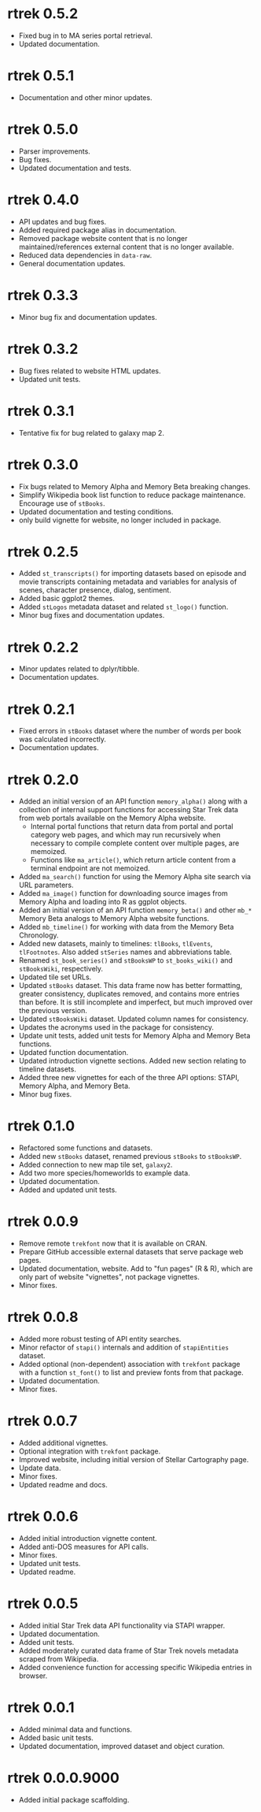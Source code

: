 # rtrek 0.5.2

* Fixed bug in to MA series portal retrieval.
* Updated documentation.

# rtrek 0.5.1

* Documentation and other minor updates.

# rtrek 0.5.0

* Parser improvements.
* Bug fixes.
* Updated documentation and tests.

# rtrek 0.4.0

* API updates and bug fixes.
* Added required package alias in documentation.
* Removed package website content that is no longer maintained/references external content that is no longer available.
* Reduced data dependencies in `data-raw`.
* General documentation updates.

# rtrek 0.3.3

* Minor bug fix and documentation updates.

# rtrek 0.3.2

* Bug fixes related to website HTML updates.
* Updated unit tests.

# rtrek 0.3.1

* Tentative fix for bug related to galaxy map 2.

# rtrek 0.3.0

* Fix bugs related to Memory Alpha and Memory Beta breaking changes.
* Simplify Wikipedia book list function to reduce package maintenance. Encourage use of `stBooks`.
* Updated documentation and testing conditions.
* only build vignette for website, no longer included in package.

# rtrek 0.2.5

* Added `st_transcripts()` for importing datasets based on episode and movie transcripts containing metadata and variables for analysis of scenes, character presence, dialog, sentiment.
* Added basic ggplot2 themes.
* Added `stLogos` metadata dataset and related `st_logo()` function.
* Minor bug fixes and documentation updates.

# rtrek 0.2.2

* Minor updates related to dplyr/tibble.
* Documentation updates.

# rtrek 0.2.1

* Fixed errors in `stBooks` dataset where the number of words per book was calculated incorrectly.
* Documentation updates.

# rtrek 0.2.0

* Added an initial version of an API function `memory_alpha()` along with a collection of internal support functions for accessing Star Trek data from web portals available on the Memory Alpha website.
    * Internal portal functions that return data from portal and portal category web pages, and which may run recursively when necessary to compile complete content over multiple pages, are memoized. 
    * Functions like `ma_article()`, which return article content from a terminal endpoint are not memoized.
* Added `ma_search()` function for using the Memory Alpha site search via URL parameters.
* Added `ma_image()` function for downloading source images from Memory Alpha and loading into R as ggplot objects.
* Added an initial version of an API function `memory_beta()` and other `mb_*` Memory Beta analogs to Memory Alpha website functions.
* Added `mb_timeline()` for working with data from the Memory Beta Chronology.
* Added new datasets, mainly to timelines: `tlBooks`, `tlEvents`, `tlFootnotes`. Also added `stSeries` names and abbreviations table.
* Renamed `st_book_series()` and `stBooksWP` to `st_books_wiki()` and `stBooksWiki`, respectively.
* Updated tile set URLs.
* Updated `stBooks` dataset. This data frame now has better formatting, greater consistency, duplicates removed, and contains more entries than before. It is still incomplete and imperfect, but much improved over the previous version.
* Updated `stBooksWiki` dataset. Updated column names for consistency.
* Updates the acronyms used in the package for consistency.
* Update unit tests, added unit tests for Memory Alpha  and Memory Beta functions.
* Updated function documentation.
* Updated introduction vignette sections. Added new section relating to timeline datasets.
* Added three new vignettes for each of the three API options: STAPI, Memory Alpha, and Memory Beta.
* Minor bug fixes.

# rtrek 0.1.0

* Refactored some functions and datasets.
* Added new `stBooks` dataset, renamed previous `stBooks` to `stBooksWP`.
* Added connection to new map tile set, `galaxy2`.
* Add two more species/homeworlds to example data.
* Updated documentation.
* Added and updated unit tests.

# rtrek 0.0.9

* Remove remote `trekfont` now that it is available on CRAN.
* Prepare GitHub accessible external datasets that serve package web pages.
* Updated documentation, website. Add to "fun pages" (R & R), which are only part of website "vignettes", not package vignettes.
* Minor fixes.

# rtrek 0.0.8

* Added more robust testing of API entity searches.
* Minor refactor of `stapi()` internals and addition of `stapiEntities` dataset.
* Added optional (non-dependent) association with `trekfont` package with a function `st_font()` to list and preview fonts from that package.
* Updated documentation.
* Minor fixes.

# rtrek 0.0.7

* Added additional vignettes.
* Optional integration with `trekfont` package.
* Improved website, including initial version of Stellar Cartography page.
* Update data.
* Minor fixes.
* Updated readme and docs.

# rtrek 0.0.6

* Added initial introduction vignette content.
* Added anti-DOS measures for API calls.
* Minor fixes.
* Updated unit tests.
* Updated readme.

# rtrek 0.0.5

* Added initial Star Trek data API functionality via STAPI wrapper.
* Updated documentation.
* Added unit tests.
* Added moderately curated data frame of Star Trek novels metadata scraped from Wikipedia.
* Added convenience function for accessing specific Wikipedia entries in browser.

# rtrek 0.0.1

* Added minimal data and functions.
* Added basic unit tests.
* Updated documentation, improved dataset and object curation.

# rtrek 0.0.0.9000

* Added initial package scaffolding.
